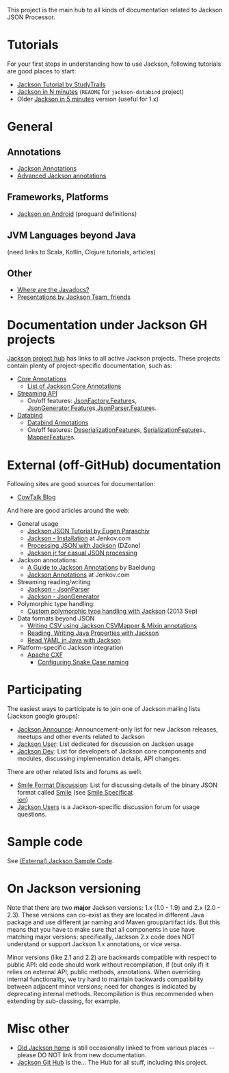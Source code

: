 This project is the main hub to all kinds of documentation related to
Jackson JSON Processor.

# Tutorials

For your first steps in understanding how to use Jackson, following tutorials are good places to start:

* [Jackson Tutorial by StudyTrails](http://www.studytrails.com/java/json/java-jackson-introduction.jsp)
* [Jackson in N minutes](https://github.com/FasterXML/jackson-databind/) (`README` for `jackson-databind` project)
* Older [Jackson in 5 minutes](http://wiki.fasterxml.com/JacksonInFiveMinutes) version (useful for 1.x)

# General

## Annotations

* [Jackson Annotations](../../wiki/JacksonAnnotations)
* [Advanced Jackson annotations](http://www.baeldung.com/jackson-advanced-annotations)

## Frameworks, Platforms

* [Jackson on Android](JacksonOnAndroid) (proguard definitions)

## JVM Languages beyond Java

(need links to Scala, Kotlin, Clojure tutorials, articles)

## Other

* [Where are the Javadocs?](../../wiki/Finding-Javadoc)
* [Presentations by Jackson Team, friends](../../wiki/Presentations)

# Documentation under Jackson GH projects

[Jackson project hub](../../../jackson) has links to all active Jackson projects.
These projects contain plenty of project-specific documentation, such as:

* [Core Annotations](../../../jackson-annotations)
    * [List of Jackson Core Annotations](../../../jackson-annotations/wiki/Jackson-Annotations)
* [Streaming API](../../../jackson-core/)
    * On/off features: [JsonFactory.Feature](../../../jackson-core/wiki/JsonFactory-Features)s, [JsonGenerator.Feature](../../../jackson-core/wiki/JsonGenerator-Features)s,[JsonParser.Feature](../../../jackson-core/wiki/JsonParser-Features)s.
* [Databind](../../../jackson-databind/)
    * [Databind Annotations](../../../jackson-databind/wiki/Databind-Annotations)
    * On/off features: [DeserializationFeature](../../../jackson-databind/wiki/Deserialization-Features)s, [SerializationFeature](../../../jackson-databind/wiki/Serialization-Features)s., [MapperFeature](../../../jackson-databind/wiki/Mapper-Features)s.

# External (off-GitHub) documentation

Following sites are good sources for documentation:

* [CowTalk Blog](http://cowtowncoder.com/blog/blog.html)

And here are good articles around the web:

* General usage
    * [Jackson JSON Tutorial by Eugen Paraschiv](http://www.baeldung.com/jackson)
    * [Jackson - Installation](http://tutorials.jenkov.com/java-json/jackson-installation.html) at Jenkov.com
    * [Processing JSON with Jackson](https://dzone.com/articles/processing-json-with-jackson) (DZone)
    * [Jackson jr for casual JSON processing](https://medium.com/@cowtowncoder/jackson-jr-for-casual-json-reading-writing-from-java-f5d379d4bcb6#.i2j15cce8)
* Jackson annotations:
    * [A Guide to Jackson Annotations](http://www.baeldung.com/jackson-annotations) by Baeldung
    * [Jackson Annotations](http://tutorials.jenkov.com/java-json/jackson-annotations.html) at Jenkov.com
* Streaming reading/writing
    * [Jackson - JsonParser](http://tutorials.jenkov.com/java-json/jackson-jsonparser.html)
    * [Jackson - JsonGenerator](http://tutorials.jenkov.com/java-json/jackson-jsongenerator.html)
* Polymorphic type handling:
    * [Custom polymorphic type handling with Jackson](http://www.thomaskeller.biz/blog/2013/09/10/custom-polymorphic-type-handling-with-jackson/) (2013 Sep)
* Data formats beyond JSON
    * [Writing CSV using Jackson CSVMapper & Mixin annotations](http://demeranville.com/writing-csv-using-jackson-csvmapper-mixin-annotations)
    * [Reading, Writing Java Properties with Jackson](https://medium.com/@cowtowncoder/reading-writing-java-properties-files-using-jackson-2-8-efd7a8da9d4c#.mv82no23b)
    * [Read YAML in Java with Jackson](https://dzone.com/articles/read-yaml-in-java-with-jackson)
* Platform-specific Jackson integration
    * [Apache CXF](http://cxf.apache.org/)
        * [Configuring Snake Case naming](https://mahichir.wordpress.com/2015/07/08/cxf-configuration-to-produce-json-snake-case-underscore-case-formatted-data-using-jackson-json-library/)

# Participating

The easiest ways to participate is to join one of Jackson mailing lists (Jackson google groups):

* [Jackson Announce](https://groups.google.com/forum/#!forum/jackson-announce): Announcement-only list for new Jackson releases, meetups and other events related to Jackson
* [Jackson User](https://groups.google.com/forum/#!forum/jackson-user): List dedicated for discussion on Jackson usage
* [Jackson Dev](https://groups.google.com/forum/#!forum/jackson-dev): List for developers of Jackson core components and modules, discussing implementation details, API changes.

There are other related lists and forums as well:

* [Smile Format Discussion](https://groups.google.com/forum/#!forum/smile-format-discussion): List for discussing details of the binary JSON format called [Smile](https://en.wikipedia.org/wiki/Smile_%28data_interchange_format%29) (see [Smile Specificat\
ion](http://wiki.fasterxml.com/SmileFormat))
* [Jackson Users](http://jackson-users.ning.com) is a Jackson-specific discussion forum for usage questions.

# Sample code

See [(External) Jackson Sample Code](../../wiki/ExternalJacksonSampleCode).

# On Jackson versioning

Note that there are two **major** Jackson versions: 1.x (1.0 - 1.9) and 2.x (2.0 - 2.3).
These versions can co-exist as they are located in different Java package and use different jar naming and Maven group/artifact ids.
But this means that you have to make sure that all components in use have matching major versions: specifically, Jackson 2.x code does NOT understand or support Jackson 1.x annotations, or vice versa.

Minor versions (like 2.1 and 2.2) are backwards compatible with respect to public API: old code should work without recompilation, if (but only if) it relies on external API; public methods, annotations. When overriding internal functionality, we try hard to maintain backwards compatibility between adjacent minor versions; need for changes is indicated by deprecating internal methods. Recompilation is thus recommended when extending by sub-classing, for example.

# Misc other

* [Old Jackson home](http://jackson.codehaus.org) is still occasionally linked to from various places -- please DO NOT link from new documentation.
* [Jackson Git Hub](../../../jackson/) is the... The Hub for all stuff, including this project.

